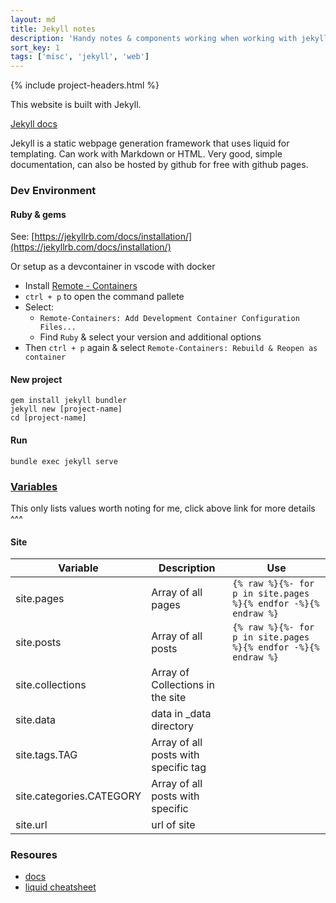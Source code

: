 ```yaml
---
layout: md
title: Jekyll notes
description: 'Handy notes & components working when working with jekyll'
sort_key: 1
tags: ['misc', 'jekyll', 'web']
---
```


{% include project-headers.html %}

This website is built with Jekyll.

[Jekyll docs](https://jekyllrsab.com/docs/)

Jekyll is a static webpage generation framework that uses liquid for templating. Can work with Markdown or HTML. Very good, simple documentation, can also be hosted by github for free with github pages.

### Dev Environment

#### Ruby & gems
See: [https://jekyllrb.com/docs/installation/](https://jekyllrb.com/docs/installation/)

Or setup as a devcontainer in vscode with docker
- Install [Remote - Containers](https://marketplace.visualstudio.com/items?itemName=ms-vscode-remote.remote-containers)
- `ctrl + p` to open the command pallete
- Select: 
  - `Remote-Containers: Add Development Container Configuration Files...`
  - Find `Ruby` & select your version and additional options
- Then `ctrl + p` again & select `Remote-Containers: Rebuild & Reopen as container`

#### New project
```
gem install jekyll bundler
jekyll new [project-name]
cd [project-name]
```

#### Run
```
bundle exec jekyll serve
```

### [Variables](https://jekyllrb.com/docs/variables/)
This only lists values worth noting for me, click above link for more details ^^^

#### Site

| Variable | Description | Use |
| --- | --- | --- |
| site.pages | Array of all pages | `{% raw %}{%- for p in site.pages %}{% endfor -%}{% endraw %}` |
| site.posts | Array of all posts | `{% raw %}{%- for p in site.pages %}{% endfor -%}{% endraw %}` |
| site.collections | Array of Collections in the site | |
| site.data | data in _data directory | |
| site.tags.TAG | Array of all posts with specific tag | |
| site.categories.CATEGORY | Array of all posts with specific  | |
| site.url | url of site | |

### Resoures
- [docs](https://jekyllrsab.com/docs/)
- [liquid cheatsheet](https://shortcode.dev/liquid-cheatsheet)
